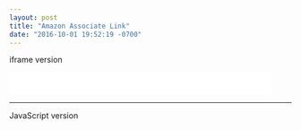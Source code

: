 ```yaml
---
layout: post
title: "Amazon Associate Link"
date: "2016-10-01 19:52:19 -0700"
---
```


iframe version  

<iframe src="//rcm-na.amazon-adsystem.com/e/cm?o=1&p=7&l=ez&f=ifr&linkID=6302c2828024d71a7d45a81b5f9897d6&t=wwwjeradacost-20&tracking_id=wwwjeradacost-20" width="468" height="40" scrolling="no" border="0" marginwidth="0" style="border:none;" frameborder="0"></iframe>



---



JavaScript version  

<div class="alignleft">
     <script type="text/javascript">
       	amzn_assoc_ad_type = "banner";
	amzn_assoc_marketplace = "amazon";
	amzn_assoc_region = "US";
	amzn_assoc_placement = "assoc_banner_placement_default";
	amzn_assoc_banner_type = "ez";
	amzn_assoc_p = "7";
	amzn_assoc_width = "468";
	amzn_assoc_height = "40";
	amzn_assoc_tracking_id = "wwwjeradacost-20";
	amzn_assoc_linkid = "2866d68ea633a4d0c1068d8d83bbdb1b";
     </script>
     <script src="//z-na.amazon-adsystem.com/widgets/q?ServiceVersion=20070822&Operation=GetScript&ID=OneJS&WS=1"></script>
    </div>
